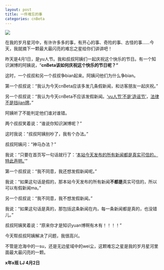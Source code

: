 ```yaml
---
layout: post
title: 一件难忘的事
categories: cnBeta
---
```

![](https://ws1.sinaimg.cn/large/4b91f9d5gy1fvnei9m0cmj20qo0hsb29.jpg)

在我的岁月星河中，有许许多多的事，有开心的事、奇险的事、古怪的事……今天，我就摘下一颗最大最闪亮的难忘之星给你们讲讲吧！

昨天是4月1日，是yu人节。我和叔叔阿姨们一起庆祝这个快乐的节日。有一个知识渊博的阿姨说，“**cnBeta该如何庆祝这个快乐的节日呢？”**

这时，一个叔叔和另一个叔叔争bian起来。阿姨问他们为什么争bian。

第一个叔叔说：“我认为今天cnBeta应该多发几条假新闻，和访客朋友一起庆祝。”

另一个叔叔说：“我认为今天cnBeta不应该发假新闻。[‘yu人节’不是‘造谣节’](news.163.com/11/0331/09/70FDGC1G00014AED.html)，[法律不是挡jian牌](http://t.qq.com/p/t/33055080033922?p=5&time=1299219070&mid=15550041444252&t=0)。”

阿姨听了不能判定他们谁对谁错。

两个叔叔笑着说：“谁说你知识渊博呢？”

这时我说：“叔叔阿姨别吵了，我有个办法。”

叔叔阿姨问：“神马办法？”

我说：“只要在首页写一句话就行了：‘[本站今天发布的所有新闻都是真实可信的，特此声明。](http://www.cnbeta.com/articles/138866.htm)’”

第一个叔叔说：“我不同意，我还想发假新闻呢。”

我说：“如果这句话是假的，那本站今天发布的所有新闻**不都是**真实可信的，所以可以有假新闻ma。”

另一个叔叔说：“我不同意，我不想发假新闻。”

我说：“如果这句话是真的，那包括这条新闻在内，每一条新闻都是真的，也没错儿。”

叔叔阿姨笑着说：“原来你才是知识yuan博啊有木有！！！！”

今天帮叔叔阿姨解决了问题，我很高兴。

不管是沧海中的一su，还是无边星域中的wei尘，这颗难忘之星是我的岁月星河里面最大最闪亮的一颗。

**x年x班 LJ 4月2日**